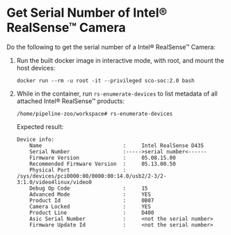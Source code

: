 # Get Serial Number of Intel® RealSense™ Camera

Do the following to get the serial number of a Intel® RealSense™ Camera:

1. Run the built docker image in interactive mode, with root, and mount the host devices:

    ```
    docker run --rm -u root -it --privileged sco-soc:2.0 bash
    ```

2. While in the container, run `rs-enumerate-devices` to list metadata of all attached Intel® RealSense™ products:

    ```
    /home/pipeline-zoo/workspace# rs-enumerate-devices
    ```
    
    Expected result:
    ```
    Device info: 
        Name                          :     Intel RealSense D435
        Serial Number                 :----->serial number<------
        Firmware Version              :     05.08.15.00
        Recommended Firmware Version  :     05.13.00.50
        Physical Port                 :     /sys/devices/pci0000:00/0000:00:14.0/usb2/2-3/2-3:1.0/video4linux/video0
        Debug Op Code                 :     15
        Advanced Mode                 :     YES
        Product Id                    :     0B07
        Camera Locked                 :     YES
        Product Line                  :     D400
        Asic Serial Number            :     <not the serial number>
        Firmware Update Id            :     <not the serial number>
    ```
